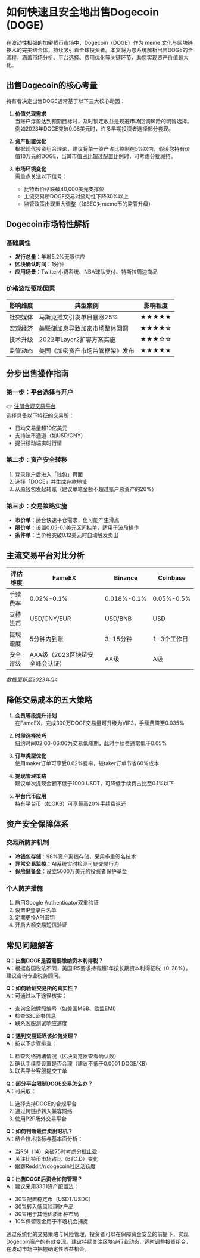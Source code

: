 # 如何快速且安全地出售Dogecoin (DOGE)

在波动性极强的加密货币市场中，Dogecoin（DOGE）作为 meme 文化与区块链技术的完美结合体，持续吸引着全球投资者。本文将为您系统解析出售DOGE的全流程，涵盖市场分析、平台选择、费用优化等关键环节，助您实现资产价值最大化。

## 出售Dogecoin的核心考量

持有者决定出售DOGE通常基于以下三大核心动因：

1. **价值兑现需求**  
   当账户浮盈达到预期目标时，及时锁定收益是规避市场回调风险的明智选择。例如2023年DOGE突破0.08美元时，许多早期投资者选择部分套现。

2. **资产配置优化**  
   根据现代投资组合理论，建议将单一资产占比控制在5%以内。假设您持有价值10万元的DOGE，当其市值占比超过配置比例时，可考虑分批减持。

3. **市场环境变化**  
   需重点关注以下信号：
   - 比特币价格跌破40,000美元支撑位
   - 主流交易所DOGE交易对流动性下降30%以上
   - 监管政策出现重大调整（如SEC对meme币的监管升级）

## Dogecoin市场特性解析

### 基础属性
- **发行总量**：年增5.2%无限供应
- **区块确认时间**：1分钟
- **应用场景**：Twitter小费系统、NBA球队支付、特斯拉周边商品

### 价格波动驱动因素
| 影响维度 | 典型案例 | 影响程度 |
|---------|----------|----------|
| 社交媒体 | 马斯克推文引发单日暴涨25% | ★★★★★ |
| 宏观经济 | 美联储加息导致加密市场整体回调 | ★★★★☆ |
| 技术升级 | 2022年Layer2扩容方案实施 | ★★★☆☆ |
| 监管动态 | 美国《加密资产市场监管框架》发布 | ★★★★★ |

## 分步出售操作指南

### 第一步：平台选择与开户
👉 [注册合规交易平台](https://bit.ly/okx_welcome)  
选择具备以下特征的交易所：
- 日均交易量超10亿美元
- 支持法币通道（如USD/CNY）
- 提供移动端实时行情

### 第二步：资产安全转移
1. 登录账户后进入「钱包」页面
2. 选择「DOGE」并生成存款地址
3. 从原钱包发起转账（建议单笔金额不超过账户总资产的20%）

### 第三步：交易策略实施
- **市价单**：适合快速平仓需求，但可能产生滑点
- **限价单**：设置0.05-0.1美元区间挂单，适用于波段操作
- **条件单**：当价格突破0.12美元时自动触发卖出

## 主流交易平台对比分析

| 评估维度 | FameEX | Binance | Coinbase |
|---------|--------|---------|----------|
| 手续费率 | 0.02%-0.1% | 0.018%-0.1% | 0.05%-0.5% |
| 支持法币 | USD/CNY/EUR | USD/BNB | USD |
| 提现速度 | 5分钟内到账 | 3-15分钟 | 1-3个工作日 |
| 安全评级 | AAA级（2023区块链安全峰会认证） | AA级 | A级 |

*数据更新至2023年Q4*

## 降低交易成本的五大策略

1. **会员等级提升计划**  
   在FameEX，完成300万DOGE交易量可升级为VIP3，手续费降至0.035%

2. **时段选择技巧**  
   纽约时间02:00-06:00为交易低峰期，此时手续费通常低于0.05%

3. **订单类型优化**  
   使用maker订单可享受0.02%费率，较taker订单节省60%成本

4. **提现管理策略**  
   建议单次提现金额不低于1000 USDT，可降低手续费占比至0.1%以下

5. **平台代币应用**  
   持有平台币（如OKB）可享最高20%手续费返还

## 资产安全保障体系

### 交易所防护机制
- **冷钱包存储**：98%资产离线存储，采用多重签名技术
- **异常交易监控**：AI系统实时检测可疑交易行为
- **保险储备金**：设立5000万美元的投资者保护基金

### 个人防护措施
1. 启用Google Authenticator双重验证
2. 设置IP登录白名单
3. 定期更换API密钥
4. 开启大额交易短信验证

## 常见问题解答

**Q：出售DOGE是否需要缴纳资本利得税？**  
A：根据各国税法不同，美国IRS要求持有超1年按长期资本利得征税（0-28%），建议咨询专业税务顾问。

**Q：如何验证交易所的真实性？**  
A：可通过以下途径核实：
- 查询金融牌照编号（如美国MSB、欧盟EMI）
- 检查SSL证书信息
- 联系客服测试响应速度

**Q：遇到交易延迟该如何处理？**  
A：按以下步骤排查：
1. 检查网络拥堵情况（区块浏览器查看确认数）
2. 确认手续费设置是否合理（建议不低于0.0001 DOGE/KB）
3. 联系平台客服提交工单

**Q：部分平台限制DOGE交易怎么办？**  
A：可采取：
1. 选择支持DOGE的合规平台
2. 通过跨链桥转入兼容网络
3. 使用P2P场外交易平台

**Q：如何判断最佳卖出时机？**  
A：结合技术指标与基本面分析：
- 当RSI（14）突破75时考虑分批止盈
- 关注比特币市场占比（BTC.D）变化
- 跟踪Reddit/r/dogecoin社区活跃度

**Q：出售DOGE后资金如何管理？**  
A：建议采用3331资产配置法：
- 30%配置稳定币（USDT/USDC）
- 30%转入低风险理财产品
- 30%用于其他优质币种布局
- 10%保留现金用于市场机会捕捉

通过系统化的交易策略与风险管理，投资者可以在保障资金安全的前提下，实现Dogecoin资产的有效变现。建议持续关注区块链行业动态，适时调整投资组合，在波动市场中把握确定性收益机会。